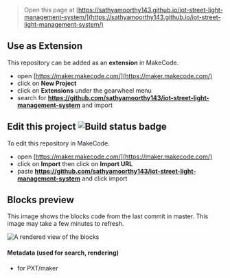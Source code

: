 
> Open this page at [https://sathyamoorthy143.github.io/iot-street-light-management-system/](https://sathyamoorthy143.github.io/iot-street-light-management-system/)

## Use as Extension

This repository can be added as an **extension** in MakeCode.

* open [https://maker.makecode.com/](https://maker.makecode.com/)
* click on **New Project**
* click on **Extensions** under the gearwheel menu
* search for **https://github.com/sathyamoorthy143/iot-street-light-management-system** and import

## Edit this project ![Build status badge](https://github.com/sathyamoorthy143/iot-street-light-management-system/workflows/MakeCode/badge.svg)

To edit this repository in MakeCode.

* open [https://maker.makecode.com/](https://maker.makecode.com/)
* click on **Import** then click on **Import URL**
* paste **https://github.com/sathyamoorthy143/iot-street-light-management-system** and click import

## Blocks preview

This image shows the blocks code from the last commit in master.
This image may take a few minutes to refresh.

![A rendered view of the blocks](https://github.com/sathyamoorthy143/iot-street-light-management-system/raw/master/.github/makecode/blocks.png)

#### Metadata (used for search, rendering)

* for PXT/maker
<script src="https://makecode.com/gh-pages-embed.js"></script><script>makeCodeRender("{{ site.makecode.home_url }}", "{{ site.github.owner_name }}/{{ site.github.repository_name }}");</script>
